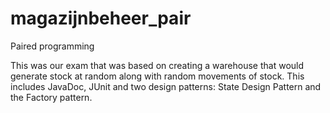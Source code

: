 # magazijnbeheer_pair
Paired programming

This was our exam that was based on creating a warehouse that would generate stock at random along with random movements of stock. 
This includes JavaDoc, JUnit and two design patterns: State Design Pattern and the Factory pattern.



